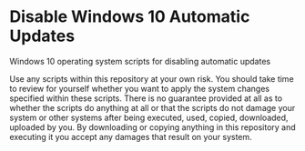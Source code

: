 # Disable Windows 10 Automatic Updates
Windows 10 operating system scripts for disabling automatic updates

Use any scripts within this repository at your own risk. You should take time to review for yourself whether you want to apply the system changes specified within these scripts. There is no guarantee provided at all as to whether the scripts do anything at all or that the scripts do not damage your system or other systems after being executed, used, copied, downloaded, uploaded by you.
By downloading or copying anything in this repository and executing it you accept any damages that result on your system.
